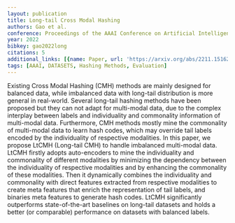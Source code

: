 ```yaml
---
layout: publication
title: Long-tail Cross Modal Hashing
authors: Gao et al.
conference: Proceedings of the AAAI Conference on Artificial Intelligence
year: 2022
bibkey: gao2022long
citations: 5
additional_links: [{name: Paper, url: 'https://arxiv.org/abs/2211.15162'}]
tags: [AAAI, DATASETS, Hashing Methods, Evaluation]
---
```

Existing Cross Modal Hashing (CMH) methods are mainly designed for balanced
data, while imbalanced data with long-tail distribution is more general in
real-world. Several long-tail hashing methods have been proposed but they can
not adapt for multi-modal data, due to the complex interplay between labels and
individuality and commonality information of multi-modal data. Furthermore, CMH
methods mostly mine the commonality of multi-modal data to learn hash codes,
which may override tail labels encoded by the individuality of respective
modalities. In this paper, we propose LtCMH (Long-tail CMH) to handle
imbalanced multi-modal data. LtCMH firstly adopts auto-encoders to mine the
individuality and commonality of different modalities by minimizing the
dependency between the individuality of respective modalities and by enhancing
the commonality of these modalities. Then it dynamically combines the
individuality and commonality with direct features extracted from respective
modalities to create meta features that enrich the representation of tail
labels, and binaries meta features to generate hash codes. LtCMH significantly
outperforms state-of-the-art baselines on long-tail datasets and holds a better
(or comparable) performance on datasets with balanced labels.